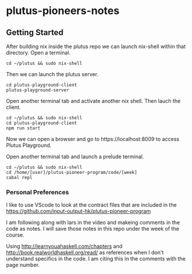 # plutus-pioneers-notes
## Getting Started

After building nix inside the plutus repo we can launch nix-shell within that directory. Open a terminal.

` cd ~/plutus && sudo nix-shell `

Then we can launch the plutus server.

``` 
cd plutus-playground-client
plutus-playground-server 
``` 

Open another terminal tab and activate another nix shell. Then lauch the client.

```
cd ~/plutus && sudo nix-shell
cd plutus-playground-client
npm run start
```

Now we can open a browser and go to https://localhost:8009 to access Plutus Playground.

Open another terminal tab and launch a prelude terminal.

```
cd ~/plutus && sudo nix-shell
cd /home/[user]/plutus-pioneer-program/code/[week]
cabal repl
```
### Personal Preferences

I like to use VScode to look at the contract files that are included in the https://github.com/input-output-hk/plutus-pioneer-program

I am following along with lars in the video and makeing comments in the code as notes. I will save those notes in this repo under the week of the course.

Using http://learnyouahaskell.com/chapters and http://book.realworldhaskell.org/read/ as references when I don't understand specifics in the code. I am citing this in the comments with the page number.

